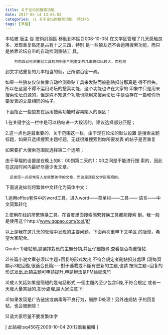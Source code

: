 ```yaml
---
title: 关于论坛的搜索功能
date: 2017-05-14 13:04:03
categories: ↑1 关于论坛的搜索功能  積分+5
tags: [草榴]
---
```

本帖被 版主 從 技術討論區 移動到本區(2008-10-05)
在文学区管理了几天感触良多，发现重复贴还是占有十之三四，特别
是一些狼友还不会运用搜索功能，而只是依靠论坛自带的自动检测重贴工
具。

        然而自动检测重贴工具检测到图片贴重复的几率貌似比较大，而检测
到文字贴重复的几率相当的低，正所谓百密一疏。

如果一些狼友仅仅依靠自动检测重贴工具来发贴而被删贴扣分那真是
得不偿失。所以在这里不得不运用论坛的搜索功能，这个功能也许在大家的
印象中只是用来搜索论坛资源的，但是殊不知这个功能也能用来搜索论坛
中是否存在一篇和你所要发表的文章相同的帖子。




下面指正一些狼友在运用搜索功能时容易陷入的误区：

1.在关键字这一栏中是可以粘帖进一大段话的，建议选择部分匹配；

 

2.这一点也是最重要的，关于范围这一栏，由于现在论坛的默认设置
是搜索主题标题，如果只选择搜索主题标题，无疑很难搜索到你所要发表
的帖子是否重复
 

如果要扩大搜索范围就选择第二个选项；

 

由于草榴的设置是在晚上的8：00到第二天的1：00之间是不能进行搜
索的，因此在这段时间内最好尽量少发文章。

      还发现一点经常有人发些繁体字的文章，而这是违反文学区版规的。
下面说说如何将繁体中文转化为简体中文：

1.运用office套件中的word工具。进入word——菜单栏——工具——
语言——中文简繁转化

 

2.使用在线的简繁转换工具。在百度里面搜索简繁转换工具都能搜索
到。我一般是使用这个http://www.qqpao.com/tool/jf/
 

  以上是我在这几天的管理中发现的主要问题。下面再次重申下文学区
的版规，希望大家配合。

Quote:
1)發帖前,請選擇對應的主題分類,并且仔細搜尋,查看是否為重復帖.

2)长篇小说文章必须以主题+回复的形式发出,不符合規定者刪帖扣分處理
(現每頁顯示3貼回復,很適合長篇)---對于連載或不斷有更新的主題,也請
按照主题+回复的形式发出,此類主題可申請提升,申請辦法是PM給總斑竹

3)成人笑話如果是簡短的幾句話形式,一個主題內至少包含5條,不符合規定
或者一天發大量笑話的,扣分處理,請大家注意下!

4)如果发现是广告链接或病毒等不良行为，删除ID处理！另外违规帖
子的回复帖，也会被删除！

5)请大家尽量不要发繁体字



[ 此貼被tsq456在2008-10-04 20:12重新編輯 ]
